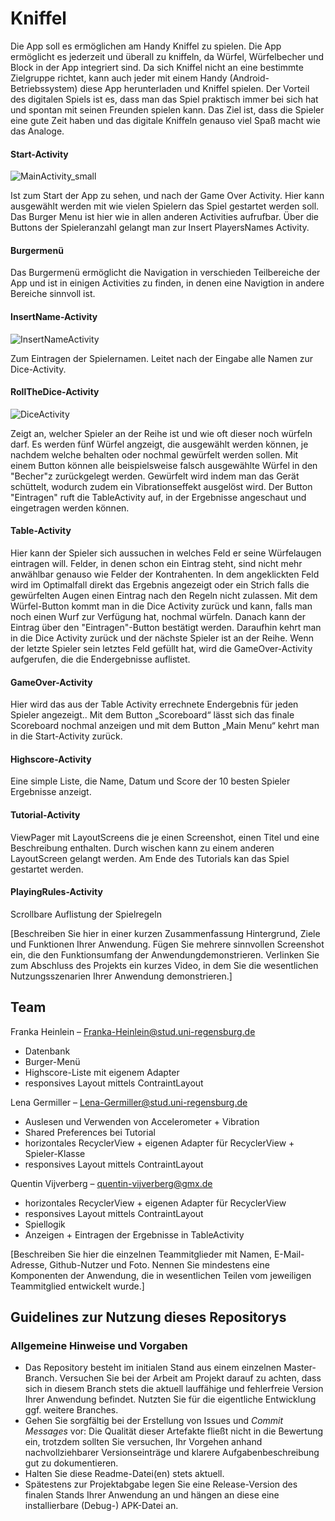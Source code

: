 # Kniffel

Die App soll es ermöglichen am Handy Kniffel zu spielen. Die App ermöglicht es jederzeit und
überall zu kniffeln, da Würfel, Würfelbecher und Block in der App integriert sind. Da sich
Kniffel nicht an eine bestimmte Zielgruppe richtet, kann auch jeder mit einem Handy
(Android-Betriebssystem) diese App herunterladen und Kniffel spielen. Der Vorteil des
digitalen Spiels ist es, dass man das Spiel praktisch immer bei sich hat und spontan mit
seinen Freunden spielen kann. Das Ziel ist, dass die Spieler eine gute Zeit haben und das
digitale Kniffeln genauso viel Spaß macht wie das Analoge.

#### Start-Activity
![MainActivity_small](https://user-images.githubusercontent.com/69957145/95483812-faf0f200-098f-11eb-828b-bd62e905e075.png)

Ist zum Start der App zu sehen, und nach der Game Over Activity. Hier kann ausgewählt werden mit wie vielen Spielern das Spiel gestartet werden soll. Das Burger Menu ist hier wie in allen anderen Activities aufrufbar. Über die Buttons der Spieleranzahl gelangt man zur Insert PlayersNames Activity.

#### Burgermenü
Das Burgermenü ermöglicht die Navigation in verschieden Teilbereiche der App und ist in einigen Activities zu finden, in denen eine Navigtion in andere Bereiche sinnvoll ist.  

#### InsertName-Activity
![InsertNameActivity](https://user-images.githubusercontent.com/69957145/95484410-bade3f00-0990-11eb-9f07-9690502cbb08.png)

Zum Eintragen der Spielernamen. Leitet nach der Eingabe alle Namen zur Dice-Activity.

#### RollTheDice-Activity
![DiceActivity](https://user-images.githubusercontent.com/69957145/95484650-04c72500-0991-11eb-907a-c3986784e23b.png)

Zeigt an, welcher Spieler an der Reihe ist und wie oft dieser noch würfeln darf. Es werden fünf Würfel angzeigt, die ausgewählt werden können, je nachdem welche behalten oder nochmal gewürfelt werden sollen. Mit einem Button können alle beispielsweise falsch ausgewählte Würfel in den "Becher"z  zurückgelegt werden. Gewürfelt wird indem man das Gerät schüttelt, wodurch zudem ein Vibrationseffekt ausgelöst wird. Der Button "Eintragen" ruft die TableActivity auf, in der Ergebnisse angeschaut und eingetragen werden können.

#### Table-Activity
Hier kann der Spieler sich aussuchen in welches Feld er seine Würfelaugen eintragen will. Felder, in denen schon ein Eintrag steht, sind nicht mehr anwählbar genauso wie Felder der Kontrahenten. In dem angeklickten Feld wird im Optimalfall direkt das Ergebnis angezeigt oder ein Strich falls die gewürfelten Augen einen Eintrag nach den Regeln nicht zulassen. Mit dem Würfel-Button kommt man in die Dice Activity zurück und kann, falls man noch einen Wurf zur Verfügung hat, nochmal würfeln. Danach kann der Eintrag über den "Eintragen"-Button bestätigt werden. Daraufhin kehrt man in die Dice Activity zurück und der nächste Spieler ist an der Reihe. Wenn der letzte Spieler sein letztes Feld gefüllt hat, wird die GameOver-Activity aufgerufen, die die Endergebnisse auflistet.

#### GameOver-Activity
Hier wird das aus der Table Activity errechnete Endergebnis für jeden Spieler angezeigt.. Mit dem Button „Scoreboard“ lässt sich das finale Scoreboard nochmal anzeigen und mit dem Button „Main Menu“ kehrt man in die Start-Activity zurück. 

#### Highscore-Activity
Eine simple Liste, die Name, Datum und Score der 10 besten Spieler Ergebnisse anzeigt.

#### Tutorial-Activity
ViewPager mit LayoutScreens die je einen Screenshot, einen Titel und eine Beschreibung enthalten. Durch wischen kann zu einem anderen LayoutScreen gelangt werden. Am Ende des Tutorials kan das Spiel gestartet werden. 

#### PlayingRules-Activity
Scrollbare Auflistung der Spielregeln

[Beschreiben Sie hier in einer kurzen Zusammenfassung Hintergrund, Ziele und Funktionen Ihrer Anwendung. Fügen Sie mehrere sinnvollen Screenshot ein, die den Funktionsumfang der Anwendungdemonstrieren. Verlinken Sie zum Abschluss des Projekts ein kurzes Video, in dem Sie die wesentlichen Nutzungsszenarien Ihrer Anwendung demonstrieren.]

## Team

Franka Heinlein – Franka-Heinlein@stud.uni-regensburg.de
- Datenbank 
- Burger-Menü
- Highscore-Liste mit eigenem Adapter
- responsives Layout mittels ContraintLayout

Lena Germiller – Lena-Germiller@stud.uni-regensburg.de
- Auslesen und Verwenden von Accelerometer + Vibration
- Shared Preferences bei Tutorial
- horizontales RecyclerView + eigenen Adapter für RecyclerView + Spieler-Klasse
- responsives Layout mittels ContraintLayout

Quentin Vijverberg – quentin-vijverberg@gmx.de
- horizontales RecyclerView + eigenen Adapter für RecyclerView 
- responsives Layout mittels ContraintLayout
- Spiellogik 
- Anzeigen + Eintragen der Ergebnisse in TableActivity

[Beschreiben Sie hier die einzelnen Teammitglieder mit Namen, E-Mail-Adresse, Github-Nutzer und Foto. Nennen Sie mindestens eine Komponenten der Anwendung, die in wesentlichen Teilen vom jeweiligen Teammitglied entwickelt wurde.]

## Guidelines zur Nutzung dieses Repositorys

### Allgemeine Hinweise und Vorgaben

* Das Repository besteht im initialen Stand aus einem einzelnen Master-Branch. Versuchen Sie bei der Arbeit am Projekt darauf zu achten, dass sich in diesem Branch stets die aktuell lauffähige und fehlerfreie Version Ihrer Anwendung befindet. Nutzten Sie für die eigentliche Entwicklung ggf. weitere Branches.
* Gehen Sie sorgfältig bei der Erstellung von Issues und *Commit Messages* vor: Die Qualität dieser Artefakte fließt nicht in die Bewertung ein, trotzdem sollten Sie versuchen, Ihr Vorgehen anhand nachvollziehbarer Versionseinträge und klarere Aufgabenbeschreibung gut zu dokumentieren.
* Halten Sie diese Readme-Datei(en) stets aktuell.
* Spätestens zur Projektabgabe legen Sie eine Release-Version des finalen Stands Ihrer Anwendung an und hängen an diese eine installierbare (Debug-) APK-Datei an.
